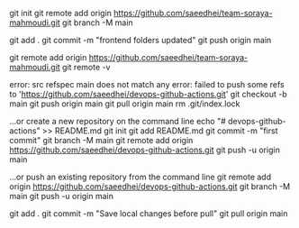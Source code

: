 git init
git remote add origin https://github.com/saeedhei/team-soraya-mahmoudi.git
git branch -M main

git add .
git commit -m "frontend folders updated"
git push origin main

git remote add origin https://github.com/saeedhei/team-soraya-mahmoudi.git
git remote -v

error: src refspec main does not match any
error: failed to push some refs to 'https://github.com/saeedhei/devops-github-actions.git'
git checkout -b main
git push origin main
git pull origin main
rm .git/index.lock

…or create a new repository on the command line
echo "# devops-github-actions" >> README.md
git init
git add README.md
git commit -m "first commit"
git branch -M main
git remote add origin https://github.com/saeedhei/devops-github-actions.git
git push -u origin main


…or push an existing repository from the command line
git remote add origin https://github.com/saeedhei/devops-github-actions.git
git branch -M main
git push -u origin main



git add .
git commit -m "Save local changes before pull"
git pull origin main




